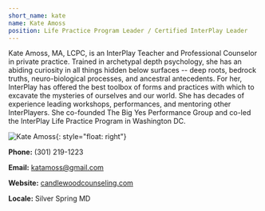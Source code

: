 ```yaml
---
short_name: kate
name: Kate Amoss
position: Life Practice Program Leader / Certified InterPlay Leader
---
```


Kate Amoss, MA, LCPC, is an InterPlay Teacher and Professional Counselor
in private practice.
Trained in archetypal depth psychology, she has an abiding curiosity in all
things hidden below surfaces -- deep roots, bedrock truths, neuro-biological
processes, and ancestral antecedents. For her, InterPlay has offered the best
toolbox of forms and practices with which to excavate the mysteries of ourselves
and our world.
She has decades of experience leading workshops, performances, and mentoring
other InterPlayers. She co-founded The Big Yes Performance Group and co-led the
InterPlay Life Practice Program in Washington DC.

![Kate Amoss](/assets/images/Kate-Amoss.jpg "Kate Amoss"){: style="float: right"}

**Phone:** (301) 219-1223

**Email:** <katamoss@gmail.com>

**Website:** <a href="https://www.candlewoodcounseling.com/" target="_blank">candlewoodcounseling.com</a>

**Locale:** Silver Spring MD
